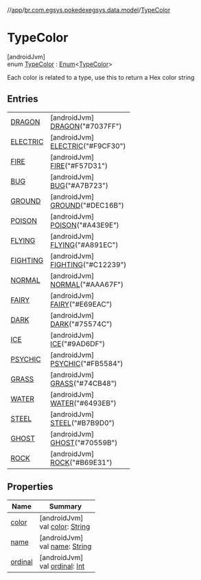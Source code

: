 //[app](../../../index.md)/[br.com.egsys.pokedexegsys.data.model](../index.md)/[TypeColor](index.md)

# TypeColor

[androidJvm]\
enum [TypeColor](index.md) : [Enum](https://kotlinlang.org/api/latest/jvm/stdlib/kotlin/-enum/index.html)&lt;[TypeColor](index.md)&gt; 

Each color is related to a type, use this to return a Hex color string

## Entries

| | |
|---|---|
| [DRAGON](-d-r-a-g-o-n/index.md) | [androidJvm]<br>[DRAGON](-d-r-a-g-o-n/index.md)("#7037FF") |
| [ELECTRIC](-e-l-e-c-t-r-i-c/index.md) | [androidJvm]<br>[ELECTRIC](-e-l-e-c-t-r-i-c/index.md)("#F9CF30") |
| [FIRE](-f-i-r-e/index.md) | [androidJvm]<br>[FIRE](-f-i-r-e/index.md)("#F57D31") |
| [BUG](-b-u-g/index.md) | [androidJvm]<br>[BUG](-b-u-g/index.md)("#A7B723") |
| [GROUND](-g-r-o-u-n-d/index.md) | [androidJvm]<br>[GROUND](-g-r-o-u-n-d/index.md)("#DEC16B") |
| [POISON](-p-o-i-s-o-n/index.md) | [androidJvm]<br>[POISON](-p-o-i-s-o-n/index.md)("#A43E9E") |
| [FLYING](-f-l-y-i-n-g/index.md) | [androidJvm]<br>[FLYING](-f-l-y-i-n-g/index.md)("#A891EC") |
| [FIGHTING](-f-i-g-h-t-i-n-g/index.md) | [androidJvm]<br>[FIGHTING](-f-i-g-h-t-i-n-g/index.md)("#C12239") |
| [NORMAL](-n-o-r-m-a-l/index.md) | [androidJvm]<br>[NORMAL](-n-o-r-m-a-l/index.md)("#AAA67F") |
| [FAIRY](-f-a-i-r-y/index.md) | [androidJvm]<br>[FAIRY](-f-a-i-r-y/index.md)("#E69EAC") |
| [DARK](-d-a-r-k/index.md) | [androidJvm]<br>[DARK](-d-a-r-k/index.md)("#75574C") |
| [ICE](-i-c-e/index.md) | [androidJvm]<br>[ICE](-i-c-e/index.md)("#9AD6DF") |
| [PSYCHIC](-p-s-y-c-h-i-c/index.md) | [androidJvm]<br>[PSYCHIC](-p-s-y-c-h-i-c/index.md)("#FB5584") |
| [GRASS](-g-r-a-s-s/index.md) | [androidJvm]<br>[GRASS](-g-r-a-s-s/index.md)("#74CB48") |
| [WATER](-w-a-t-e-r/index.md) | [androidJvm]<br>[WATER](-w-a-t-e-r/index.md)("#6493EB") |
| [STEEL](-s-t-e-e-l/index.md) | [androidJvm]<br>[STEEL](-s-t-e-e-l/index.md)("#B7B9D0") |
| [GHOST](-g-h-o-s-t/index.md) | [androidJvm]<br>[GHOST](-g-h-o-s-t/index.md)("#70559B") |
| [ROCK](-r-o-c-k/index.md) | [androidJvm]<br>[ROCK](-r-o-c-k/index.md)("#B69E31") |

## Properties

| Name | Summary |
|---|---|
| [color](color.md) | [androidJvm]<br>val [color](color.md): [String](https://kotlinlang.org/api/latest/jvm/stdlib/kotlin/-string/index.html) |
| [name](-r-o-c-k/index.md#-372974862%2FProperties%2F-912451524) | [androidJvm]<br>val [name](-r-o-c-k/index.md#-372974862%2FProperties%2F-912451524): [String](https://kotlinlang.org/api/latest/jvm/stdlib/kotlin/-string/index.html) |
| [ordinal](-r-o-c-k/index.md#-739389684%2FProperties%2F-912451524) | [androidJvm]<br>val [ordinal](-r-o-c-k/index.md#-739389684%2FProperties%2F-912451524): [Int](https://kotlinlang.org/api/latest/jvm/stdlib/kotlin/-int/index.html) |
